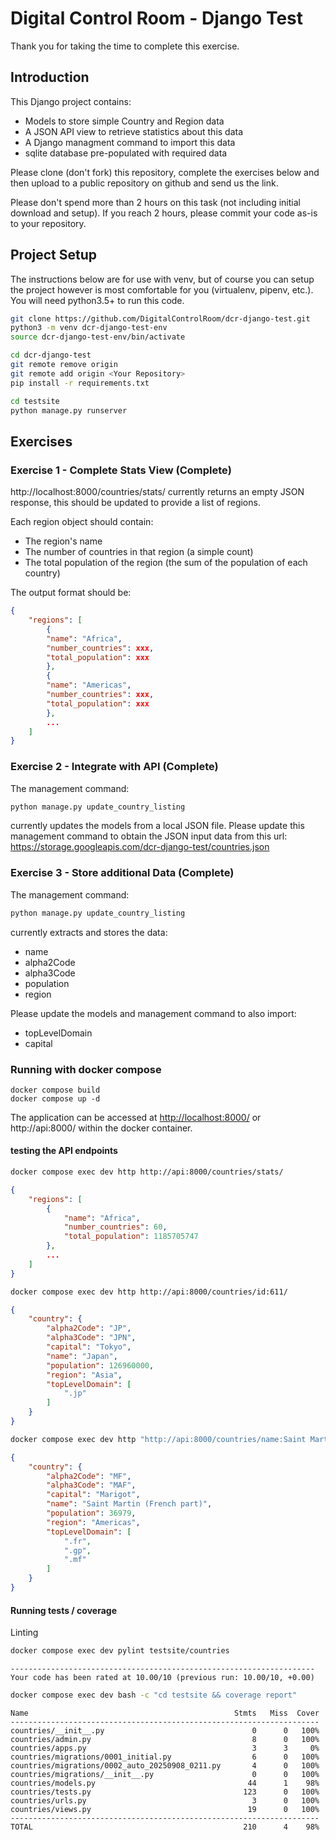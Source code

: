 # Digital Control Room - Django Test

Thank you for taking the time to complete this exercise.

## Introduction

This Django project contains:
 * Models to store simple Country and Region data
 * A JSON API view to retrieve statistics about this data
 * A Django managment command to import this data
 * sqlite database pre-populated with required data

Please clone (don't fork) this repository, complete the exercises below and then upload to a public repository on github and send us the link.

Please don't spend more than 2 hours on this task (not including initial download and setup). If you reach 2 hours, please commit your code as-is to your repository.

## Project Setup

The instructions below are for use with venv, but of course you can setup the project however is most comfortable for you (virtualenv, pipenv, etc.). You will need python3.5+ to run this code.

```bash
git clone https://github.com/DigitalControlRoom/dcr-django-test.git
python3 -m venv dcr-django-test-env
source dcr-django-test-env/bin/activate

cd dcr-django-test
git remote remove origin
git remote add origin <Your Repository>
pip install -r requirements.txt

cd testsite
python manage.py runserver
```

## Exercises

### Exercise 1 - Complete Stats View (Complete)

http://localhost:8000/countries/stats/ currently returns an empty JSON response, this should be updated to provide a list of regions. 

Each region object should contain:
 * The region's name
 * The number of countries in that region (a simple count)
 * The total population of the region (the sum of the population of each country)

The output format should be:
```json
{
    "regions": [
        {
        "name": "Africa",
        "number_countries": xxx,
        "total_population": xxx
        },
        {
        "name": "Americas",
        "number_countries": xxx,
        "total_population": xxx
        },
        ...
    ]
}
```

### Exercise 2 - Integrate with API (Complete)

The management command:
```bash
python manage.py update_country_listing
```
currently updates the models from a local JSON file. Please update this management command to obtain the JSON input data from this url:  
https://storage.googleapis.com/dcr-django-test/countries.json

### Exercise 3 - Store additional Data (Complete)

The management command:
```bash
python manage.py update_country_listing
```
currently extracts and stores the data:
 * name
 * alpha2Code
 * alpha3Code
 * population
 * region

Please update the models and management command to also import:
 * topLevelDomain
 * capital

### Running with docker compose

```
docker compose build
docker compose up -d
```

The application can be accessed at [http://localhost:8000/](http://localhost:8000/) or http://api:8000/ within the docker container.

#### testing the API endpoints

```bash
docker compose exec dev http http://api:8000/countries/stats/
```

```json
{
    "regions": [
        {
            "name": "Africa",
            "number_countries": 60,
            "total_population": 1185705747
        },
        ...
    ]
}
```

```bash
docker compose exec dev http http://api:8000/countries/id:611/
```

```json
{
    "country": {
        "alpha2Code": "JP",
        "alpha3Code": "JPN",
        "capital": "Tokyo",
        "name": "Japan",
        "population": 126960000,
        "region": "Asia",
        "topLevelDomain": [
            ".jp"
        ]
    }
}
```


```bash
docker compose exec dev http "http://api:8000/countries/name:Saint Martin (French part)/"
```

```json
{
    "country": {
        "alpha2Code": "MF",
        "alpha3Code": "MAF",
        "capital": "Marigot",
        "name": "Saint Martin (French part)",
        "population": 36979,
        "region": "Americas",
        "topLevelDomain": [
            ".fr",
            ".gp",
            ".mf"
        ]
    }
}
```
#### Running tests / coverage

Linting
```bash
docker compose exec dev pylint testsite/countries
```

```
--------------------------------------------------------------------
Your code has been rated at 10.00/10 (previous run: 10.00/10, +0.00)

```



```bash
docker compose exec dev bash -c "cd testsite && coverage report"
```

```
Name                                              Stmts   Miss  Cover
---------------------------------------------------------------------
countries/__init__.py                                 0      0   100%
countries/admin.py                                    8      0   100%
countries/apps.py                                     3      3     0%
countries/migrations/0001_initial.py                  6      0   100%
countries/migrations/0002_auto_20250908_0211.py       4      0   100%
countries/migrations/__init__.py                      0      0   100%
countries/models.py                                  44      1    98%
countries/tests.py                                  123      0   100%
countries/urls.py                                     3      0   100%
countries/views.py                                   19      0   100%
---------------------------------------------------------------------
TOTAL                                               210      4    98%
```
